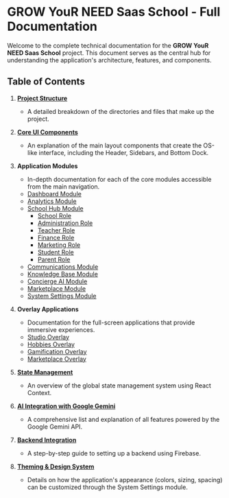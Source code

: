 # GROW YouR NEED Saas School - Full Documentation

Welcome to the complete technical documentation for the **GROW YouR NEED Saas School** project. This document serves as the central hub for understanding the application's architecture, features, and components.

## Table of Contents

1.  **[Project Structure](./STRUCTURE.md)**
    -   A detailed breakdown of the directories and files that make up the project.

2.  **[Core UI Components](./UI_COMPONENTS.md)**
    -   An explanation of the main layout components that create the OS-like interface, including the Header, Sidebars, and Bottom Dock.

3.  **Application Modules**
    -   In-depth documentation for each of the core modules accessible from the main navigation.
    -   [Dashboard Module](./modules/DASHBOARD.md)
    -   [Analytics Module](./modules/ANALYTICS.md)
    -   [School Hub Module](./modules/SCHOOL_HUB.md)
        -   [School Role](./school-hub/SCHOOL.md)
        -   [Administration Role](./school-hub/ADMINISTRATION.md)
        -   [Teacher Role](./school-hub/TEACHER.md)
        -   [Finance Role](./school-hub/FINANCE.md)
        -   [Marketing Role](./school-hub/MARKETING.md)
        -   [Student Role](./school-hub/STUDENT.md)
        -   [Parent Role](./school-hub/PARENT.md)
    -   [Communications Module](./modules/COMMUNICATIONS.md)
    -   [Knowledge Base Module](./modules/KNOWLEDGE_BASE.md)
    -   [Concierge AI Module](./modules/CONCIERGE_AI.md)
    -   [Marketplace Module](./modules/MARKETPLACE.md)
    -   [System Settings Module](./modules/SYSTEM_SETTINGS.md)

4.  **Overlay Applications**
    -   Documentation for the full-screen applications that provide immersive experiences.
    -   [Studio Overlay](./overlays/STUDIO.md)
    -   [Hobbies Overlay](./overlays/HOBBIES.md)
    -   [Gamification Overlay](./overlays/GAMIFICATION.md)
    -   [Marketplace Overlay](./overlays/MARKETPLACE.md)

5.  **[State Management](./STATE_MANAGEMENT.md)**
    -   An overview of the global state management system using React Context.

6.  **[AI Integration with Google Gemini](./AI_INTEGRATION.md)**
    -   A comprehensive list and explanation of all features powered by the Google Gemini API.
    
7.  **[Backend Integration](./backend/README.md)**
    -   A step-by-step guide to setting up a backend using Firebase.

8.  **[Theming & Design System](./THEMING.md)**
    -   Details on how the application's appearance (colors, sizing, spacing) can be customized through the System Settings module.